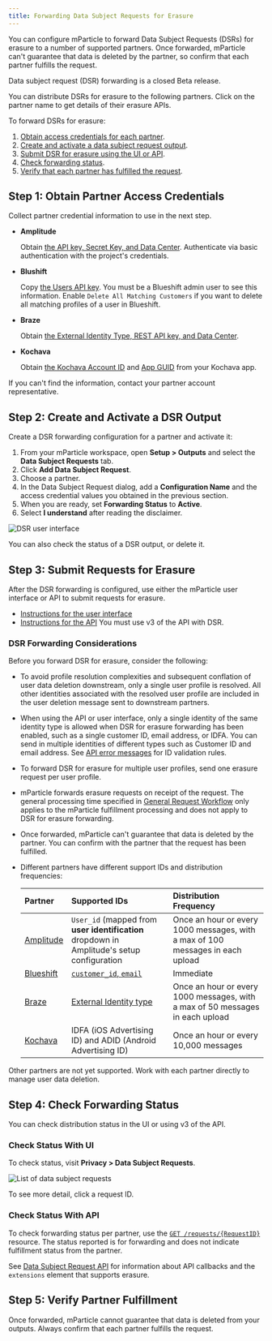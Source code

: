 ```yaml
---
title: Forwarding Data Subject Requests for Erasure
---
```


You can configure mParticle to forward Data Subject Requests (DSRs) for erasure to a number of supported partners. Once forwarded, mParticle can't guarantee that data is deleted by the partner, so confirm that each partner fulfills the request.

<aside class="notice">Data subject request (DSR) forwarding is a closed Beta release.</aside>

You can distribute DSRs for erasure to the following partners.  Click on the partner name to get details of their erasure APIs.

To forward DSRs for erasure:

1. [Obtain access credentials for each partner](#step-1-obtain-partner-access-credentials).
2. [Create and activate a data subject request output](#step-2-create-and-activate-a-dsr-output).
3. [Submit DSR for erasure using the UI or API](#step-3-submit-requests-for-erasure).
4. [Check forwarding status](#step-4-check-forwarding-status).
5. [Verify that each partner has fulfilled the request](#step-5-verify-partner-fulfillment).

## Step 1: Obtain Partner Access Credentials

Collect partner credential information to use in the next step.

* **Amplitude**

    Obtain [the API key, Secret Key, and Data Center](https://help.amplitude.com/hc/en-us/articles/360058073772#view-and-edit-your-project-information). Authenticate via basic authentication with the project's credentials.

* **Blushift**
    
    Copy [the Users API key](https://developer.blueshift.com/reference#authorization-1). You must be a Blueshift admin user to see this information.  Enable `Delete All Matching Customers` if you want to delete all matching profiles of a user in Blueshift.

* **Braze**
    
    Obtain [the External Identity Type, REST API key, and Data Center](https://www.braze.com/docs/partners/data_and_infrastructure_agility/customer_data_platform/mParticle/mparticle/#2-complete-mparticles-braze-event-kit-integration).
  
* **Kochava**

    Obtain [the Kochava Account ID](https://support.kochava.com/reference-information/kochava-privacy-request/) and [App GUID](https://support.kochava.com/reference-information/locating-an-app-guid/) from your Kochava app. 


If you can't find the information, contact your partner account representative.

## Step 2: Create and Activate a DSR Output

Create a DSR forwarding configuration for a partner and activate it:

1. From your mParticle workspace, open **Setup > Outputs** and select the **Data Subject Requests** tab.
2. Click **Add Data Subject Request**.
3. Choose a partner.
4. In the Data Subject Request dialog, add a **Configuration Name** and the access credential values you obtained in the previous section.
5. When you are ready, set **Forwarding Status** to **Active**.
6. Select **I understand** after reading the disclaimer.

![DSR user interface](/images/dsr/data-subject-request.gif)

You can also check the status of a DSR output, or delete it.

## Step 3: Submit Requests for Erasure

After the DSR forwarding is configured, use either the mParticle user interface or API to submit requests for erasure.

* [Instructions for the user interface](/guides/data-subject-requests/#erasure)
* [Instructions for the API](/developers/dsr-api/#submit-a-data-subject-request-dsr) You must use v3 of the API with DSR.

### DSR Forwarding Considerations

Before you forward DSR for erasure, consider the following:

* To avoid profile resolution complexities and subsequent conflation of user data deletion downstream, only a single user profile is resolved. All other identities associated with the resolved user profile are included in the user deletion message sent to downstream partners.
* When using the API or user interface, only a single identity of the same identity type is allowed when DSR for erasure forwarding has been enabled, such as a single customer ID, email address, or IDFA. You can send in multiple identities of different types such as Customer ID and email address. See [API error messages](#api-error-messages) for ID validation rules.
* To forward DSR for erasure for multiple user profiles, send one erasure request per user profile.
* mParticle forwards erasure requests on receipt of the request. The general processing time specified in [General Request Workflow](/guides/data-subject-requests/#general-request-workflow) only applies to the mParticle fulfillment processing and does not apply to DSR for erasure forwarding. 
* Once forwarded, mParticle can't guarantee that data is deleted by the partner. You can confirm with the partner that the request has been fulfilled.
* Different partners have different support IDs and distribution frequencies:

    | Partner | Supported IDs | Distribution Frequency |
    | :------ | :------------ | :--------------------- | 
    | [Amplitude](https://developers.amplitude.com/docs/user-deletion#deletion-job) | `User_id` (mapped from **user identification** dropdown in Amplitude's setup configuration | Once an hour or every 1000 messages, with a max of 100 messages in each upload  |
    | [Blueshift](https://developer.blueshift.com/reference/post_api-v1-customers-delete) | [`customer_id`, `email`](https://help.amplitude.com/hc/en-us/articles/360058073772#view-and-edit-your-project-information) | Immediate |
    | [Braze](https://www.braze.com/docs/api/endpoints/user_data/external_id_migration/) | [External Identity type](https://www.braze.com/docs/partners/data_and_infrastructure_agility/customer_data_platform/mParticle/mparticle/#2-complete-mparticles-braze-event-kit-integration) | Once an hour or every 1000 messages, with a max of 50 messages in each upload |
    | [Kochava](https://support.kochava.com/reference-information/kochava-privacy-request/) | IDFA (iOS Advertising ID) and ADID (Android Advertising ID) | Once an hour or every 10,000 messages|

Other partners are not yet supported. Work with each partner directly to manage user data deletion.

## Step 4: Check Forwarding Status

You can check distribution status in the UI or using v3 of the API.

### Check Status With UI

To check status, visit **Privacy > Data Subject Requests**.

![List of data subject requests](/images/data-privacy-controls/dsr-list.png)

To see more detail, click a request ID. 

### Check Status With API

To check forwarding status per partner, use the [`GET /requests/{RequestID}`](/developers/dsr-api#get-the-status-of-an-opendsr-request) resource. The status reported is for forwarding and does not indicate fulfillment status from the partner.

See [Data Subject Request API](/developers/dsr-api#callbacks) for information about API callbacks and the `extensions` element that supports erasure.

## Step 5: Verify Partner Fulfillment

Once forwarded, mParticle cannot guarantee that data is deleted from your outputs. Always confirm that each partner fulfills the request. 
